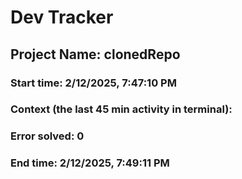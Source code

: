 # Dev Tracker

  ## Project Name: clonedRepo
  ### Start time: 2/12/2025, 7:47:10 PM
  ### Context (the last 45 min activity in terminal): 
  
  ### Error solved: 0
  ### End time: 2/12/2025, 7:49:11 PM

  